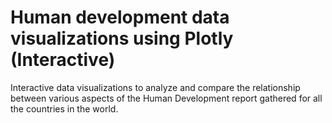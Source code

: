 # Human development data visualizations using Plotly (Interactive)
Interactive data visualizations to analyze and compare the relationship between various aspects of the Human Development report gathered for all the countries in the world.
